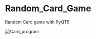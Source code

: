 # Random_Card_Game
Random Card game with PyQT5

![Card_program](https://user-images.githubusercontent.com/103159309/162109071-50f70095-0364-444b-90ac-fb0db55aafcb.png)
